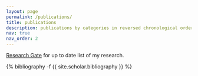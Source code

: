 ```yaml
---
layout: page
permalink: /publications/
title: publications
description: publications by categories in reversed chronological order. generated by jekyll-scholar.
nav: true
nav_order: 2
---
```

[Research Gate](https://www.researchgate.net/profile/Siril-Dukkipati/research) for up to date list of my research.
<!-- _pages/publications.md -->
<div class="publications">

{% bibliography -f {{ site.scholar.bibliography }} %}

</div>
